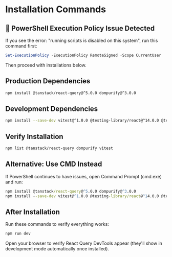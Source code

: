 # Installation Commands

## 🚨 PowerShell Execution Policy Issue Detected

If you see the error: "running scripts is disabled on this system", run this command first:

```powershell
Set-ExecutionPolicy -ExecutionPolicy RemoteSigned -Scope CurrentUser
```

Then proceed with installations below.

## Production Dependencies

```bash
npm install @tanstack/react-query@^5.0.0 dompurify@^3.0.0
```

## Development Dependencies

```bash
npm install --save-dev vitest@^1.0.0 @testing-library/react@^14.0.0 @testing-library/jest-dom@^6.0.0 jsdom@^23.0.0
```

## Verify Installation

```bash
npm list @tanstack/react-query dompurify vitest
```

## Alternative: Use CMD Instead

If PowerShell continues to have issues, open Command Prompt (cmd.exe) and run:

```cmd
npm install @tanstack/react-query@^5.0.0 dompurify@^3.0.0
npm install --save-dev vitest@^1.0.0 @testing-library/react@^14.0.0 @testing-library/jest-dom@^6.0.0 jsdom@^23.0.0
```

## After Installation

Run these commands to verify everything works:

```bash
npm run dev
```

Open your browser to verify React Query DevTools appear (they'll show in development mode automatically once installed).
